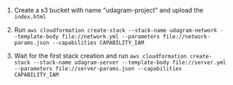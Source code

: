 1. Create a s3 bucket with name "udagram-project" and upload the ``index.html``

2. Run ``aws cloudformation create-stack --stack-name udagram-network --template-body file://network.yml --parameters file://network-params.json --capabilities CAPABILITY_IAM``

3. Wait for the first stack creation and run ``aws cloudformation create-stack --stack-name udagram-server --template-body file://server.yml --parameters file://server-params.json --capabilities CAPABILITY_IAM``